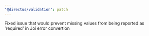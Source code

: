 ```yaml
---
'@directus/validation': patch
---
```


Fixed issue that would prevent missing values from being reported as 'required' in Joi error convertion
